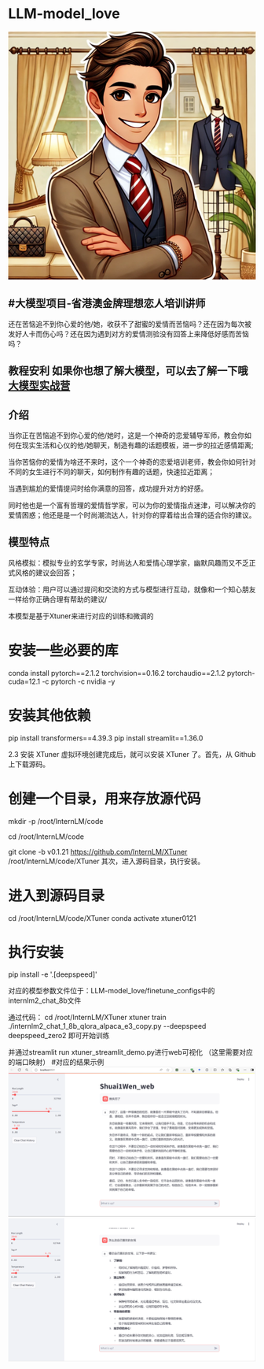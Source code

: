 # LLM-model_love

![](https://github.com/Shuai1Wen/LLM-model_love/blob/main/1.webp)

#大模型项目-省港澳金牌理想恋人培训讲师
--
还在苦恼追不到你心爱的他/她，收获不了甜蜜的爱情而苦恼吗？还在因为每次被发好人卡而伤心吗？还在因为遇到对方的爱情测验没有回答上来降低好感而苦恼吗？

教程安利 如果你也想了解大模型，可以去了解一下哦 [大模型实战营](https://github.com/InternLM/Tutorial)
--


介绍
--
当你正在苦恼追不到你心爱的他/她时，这是一个神奇的恋爱辅导军师，教会你如何在现实生活和心仪的他/她聊天，制造有趣的话题模板，进一步的拉近感情距离;

当你苦恼你的爱情为啥还不来时，这个一个神奇的恋爱培训老师，教会你如何针对不同的女生进行不同的聊天，如何制作有趣的话题，快速拉近距离；

当遇到尴尬的爱情提问时给你满意的回答，成功提升对方的好感。

同时他也是一个富有哲理的爱情哲学家，可以为你的爱情指点迷津，可以解决你的爱情困惑；他还是是一个时尚潮流达人，针对你的穿着给出合理的适合你的建议。

模型特点
--
风格模拟：模拟专业的玄学专家，时尚达人和爱情心理学家，幽默风趣而又不乏正式风格的建议会回答；

互动体验：用户可以通过提问和交流的方式与模型进行互动，就像和一个知心朋友一样给你正确合理有帮助的建议/

本模型是基于Xtuner来进行对应的训练和微调的
# 安装一些必要的库
conda install pytorch==2.1.2 torchvision==0.16.2 torchaudio==2.1.2 pytorch-cuda=12.1 -c pytorch -c nvidia -y
# 安装其他依赖
pip install transformers==4.39.3
pip install streamlit==1.36.0

2.3 安装 XTuner
虚拟环境创建完成后，就可以安装 XTuner 了。首先，从 Github 上下载源码。

# 创建一个目录，用来存放源代码
mkdir -p /root/InternLM/code

cd /root/InternLM/code

git clone -b v0.1.21  https://github.com/InternLM/XTuner /root/InternLM/code/XTuner
其次，进入源码目录，执行安装。

# 进入到源码目录
cd /root/InternLM/code/XTuner
conda activate xtuner0121

# 执行安装
pip install -e '.[deepspeed]'

对应的模型参数文件位于：LLM-model_love/finetune_configs中的internlm2_chat_8b文件

通过代码：
cd /root/InternLM/XTuner
xtuner train ./internlm2_chat_1_8b_qlora_alpaca_e3_copy.py --deepspeed deepspeed_zero2 即可开始训练

并通过streamlit run xtuner_streamlit_demo.py进行web可视化
（这里需要对应的端口映射）
#对应的结果示例
![](https://github.com/Shuai1Wen/LLM-model_love/blob/main/2.png)
![](https://github.com/Shuai1Wen/LLM-model_love/blob/main/3.png)


